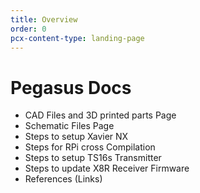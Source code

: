 ```yaml
---
title: Overview
order: 0
pcx-content-type: landing-page
---
```


# Pegasus Docs

<Aside type="warning" header="Pages To-Do">

- CAD Files and 3D printed parts Page
- Schematic Files Page
- Steps to setup Xavier NX
- Steps for RPi cross Compilation
- Steps to setup TS16s Transmitter
- Steps to update X8R Receiver Firmware
- References (Links)

</Aside>